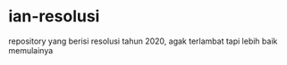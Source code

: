 # ian-resolusi
repository yang berisi resolusi tahun 2020, agak terlambat tapi lebih baik memulainya
